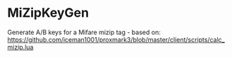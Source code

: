 # MiZipKeyGen
Generate A/B keys for a Mifare mizip tag - based on: https://github.com/iceman1001/proxmark3/blob/master/client/scripts/calc_mizip.lua
